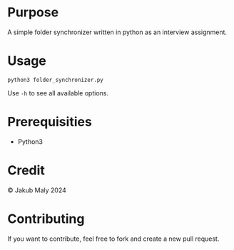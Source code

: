 # Purpose

A simple folder synchronizer written in python as an interview assignment.


# Usage

```
python3 folder_synchronizer.py
```

Use `-h` to see all available options.


# Prerequisities

 - Python3


# Credit

© Jakub Maly 2024


# Contributing

If you want to contribute, feel free to fork and create a new pull request.
